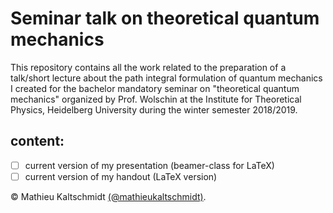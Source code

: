 # Seminar talk on theoretical quantum mechanics

This repository contains all the work related to the preparation of a talk/short lecture about the path integral formulation of quantum mechanics I created for the bachelor mandatory seminar on "theoretical quantum mechanics" organized by Prof. Wolschin at the Institute for Theoretical Physics, Heidelberg University during the winter semester 2018/2019.

## content: 
- [ ] current version of my presentation (beamer-class for LaTeX)
- [ ] current version of my handout (LaTeX version)

© Mathieu Kaltschmidt [(@mathieukaltschmidt)](https://github.com/mathieukaltschmidt).
